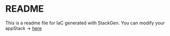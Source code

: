 # README
This is a readme file for IaC generated with StackGen.
You can modify your appStack -> [here](http://main.dev.stackgen.com/appstacks/08986066-fbf6-4b06-bbf9-539e0be67377)
